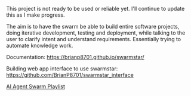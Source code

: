 This project is not ready to be used or reliable yet. I'll continue to update this as I make progress.

The aim is to have the swarm be able to build entire software projects, doing iterative development, testing and deployment, while talking to the user to clarify intent and understand requirements. Essentially trying to automate knowledge work.

Documentation:
https://brianp8701.github.io/swarmstar/

Building web app interface to use swarmstar:
https://github.com/BrianP8701/swarmstar_interface


[AI Agent Swarm Playlist](https://youtube.com/playlist?list=PLO8gVow6df_Rh7DEJ10_WAdnkGnIRCh-K&si=eYdyBu7NShKckilS)
